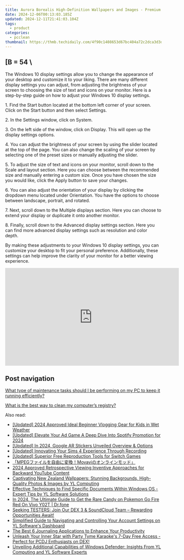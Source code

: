 ```yaml
---
title: Aurora Borealis High-Definition Wallpapers and Images - Premium Collection by YL Computing
date: 2024-12-06T00:13:03.185Z
updated: 2024-12-11T21:41:03.104Z
tags:
  - product
categories:
  - pcclean
thumbnail: https://thmb.techidaily.com/4f90c1408653d67bc404a72c2dca3d3d52e3a294965755306154ed4cda4187a3.png
---
```


## \[B = 54 \

The Windows 10 display settings allow you to change the appearance of your desktop and customize it to your liking. There are many different display settings you can adjust, from adjusting the brightness of your screen to choosing the size of text and icons on your monitor. Here is a step-by-step guide on how to adjust your Windows 10 display settings. 

1\. Find the Start button located at the bottom left corner of your screen. Click on the Start button and then select Settings.

2\. In the Settings window, click on System.

3\. On the left side of the window, click on Display. This will open up the display settings options. 

4\. You can adjust the brightness of your screen by using the slider located at the top of the page. You can also change the scaling of your screen by selecting one of the preset sizes or manually adjusting the slider.

5\. To adjust the size of text and icons on your monitor, scroll down to the Scale and layout section. Here you can choose between the recommended size and manually entering a custom size. Once you have chosen the size you would like, click the Apply button to save your changes.

6\. You can also adjust the orientation of your display by clicking the dropdown menu located under Orientation. You have the options to choose between landscape, portrait, and rotated.

7\. Next, scroll down to the Multiple displays section. Here you can choose to extend your display or duplicate it onto another monitor.

8\. Finally, scroll down to the Advanced display settings section. Here you can find more advanced display settings such as resolution and color depth. 

By making these adjustments to your Windows 10 display settings, you can customize your desktop to fit your personal preference. Additionally, these settings can help improve the clarity of your monitor for a better viewing experience.

<!-- affiliate ads begin -->
<iframe width="560" height="315" src="https://www.youtube.com/embed/fm0XhU5H8R4?si=cFPk6XK3X3CQSI7Y" title="YouTube video player" frameborder="0" allow="accelerometer; autoplay; clipboard-write; encrypted-media; gyroscope; picture-in-picture; web-share" referrerpolicy="strict-origin-when-cross-origin" allowfullscreen></iframe>
<!-- affiliate ads end -->

## Post navigation

[What type of maintenance tasks should I be performing on my PC to keep it running efficiently?](https://tools.techidaily.com/pcclean/products/)

[What is the best way to clean my computer’s registry?](https://tools.techidaily.com/pcclean/products/)

<ins class="adsbygoogle"
     style="display:block"
     data-ad-format="autorelaxed"
     data-ad-client="ca-pub-7571918770474297"
     data-ad-slot="1223367746"></ins>

<ins class="adsbygoogle"
     style="display:block"
     data-ad-client="ca-pub-7571918770474297"
     data-ad-slot="8358498916"
     data-ad-format="auto"
     data-full-width-responsive="true"></ins>

<span class="atpl-alsoreadstyle">Also read:</span>
<div><ul>
<li><a href="https://fox-hovers.techidaily.com/updated-2024-approved-ideal-beginner-vlogging-gear-for-kids-in-wet-weather/"><u>[Updated] 2024 Approved Ideal Beginner Vlogging Gear for Kids in Wet Weather</u></a></li>
<li><a href="https://fox-info.techidaily.com/updated-elevate-your-ad-game-a-deep-dive-into-spotify-promotion-for-2024/"><u>[Updated] Elevate Your Ad Game A Deep Dive Into Spotify Promotion for 2024</u></a></li>
<li><a href="https://article-tips.techidaily.com/updated-in-2024-google-ar-stickers-unveiled-overview-and-options/"><u>[Updated] In 2024, Google AR Stickers Unveiled Overview & Options</u></a></li>
<li><a href="https://on-screen-recording.techidaily.com/updated-innovating-your-sims-4-experience-through-recording/"><u>[Updated] Innovating Your Sims 4 Experience Through Recording</u></a></li>
<li><a href="https://screen-video-capture.techidaily.com/updated-superior-free-reproduction-tools-for-switch-games/"><u>[Updated] Superior Free Reproduction Tools for Switch Games</u></a></li>
<li><a href="https://some-guidance.techidaily.com/1726220669313-mpegmovavi/"><u>「MPEGファイルを自由に変換！Movaviのオンラインモッド」</u></a></li>
<li><a href="https://youtube-zero.techidaily.com/approved-retrospective-viewing-inventive-approaches-for-backward-youtube-content/"><u>2024 Approved Retrospective Viewing Inventive Approaches for Backward YouTube Content</u></a></li>
<li><a href="https://discover-bits.techidaily.com/captivating-new-zealand-wallpapers-stunning-backgrounds-high-quality-photos-and-images-by-yl-computing/"><u>Captivating New Zealand Wallpapers: Stunning Backgrounds, High-Quality Photos & Images by YL Computing</u></a></li>
<li><a href="https://discover-bits.techidaily.com/effective-techniques-to-find-specific-documents-within-windows-os-expert-tips-by-yl-software-solutions/"><u>Effective Techniques to Find Specific Documents Within Windows OS - Expert Tips by YL Software Solutions</u></a></li>
<li><a href="https://change-location.techidaily.com/in-2024-the-ultimate-guide-to-get-the-rare-candy-on-pokemon-go-fire-red-on-vivo-y02t-drfone-by-drfone-virtual-android/"><u>In 2024, The Ultimate Guide to Get the Rare Candy on Pokemon Go Fire Red On Vivo Y02T | Dr.fone</u></a></li>
<li><a href="https://discover-bits.techidaily.com/seeking-testers-join-our-dex-3-and-soundcloud-team-rewarding-opportunities-await/"><u>Seeking TESTERS: Join Our DEX 3 & SoundCloud Team – Rewarding Opportunities Await!</u></a></li>
<li><a href="https://discover-bits.techidaily.com/simplified-guide-to-navigating-and-controlling-your-account-settings-on-yl-softwares-dashboard/"><u>Simplified Guide to Navigating and Controlling Your Account Settings on YL Software's Dashboard</u></a></li>
<li><a href="https://tech-recovery.techidaily.com/the-best-6-journaling-applications-to-enhance-your-productivity/"><u>The Best 6 Journaling Applications to Enhance Your Productivity</u></a></li>
<li><a href="https://discover-bits.techidaily.com/unleash-your-inner-star-with-party-tyme-karaokes-7-day-free-access-perfect-for-pcdj-enthusiasts-on-dex/"><u>Unleash Your Inner Star with Party Tyme Karaoke's 7-Day Free Access - Perfect for PCDJ Enthusiasts on DEX!</u></a></li>
<li><a href="https://discover-bits.techidaily.com/unveiling-additional-capabilities-of-windows-defender-insights-from-yl-computing-and-yl-software-experts/"><u>Unveiling Additional Capabilities of Windows Defender: Insights From YL Computing and YL Software Experts</u></a></li>
</ul></div>

